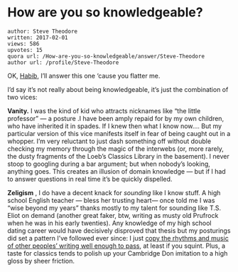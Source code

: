 # How are you so knowledgeable?

	author: Steve Theodore
	written: 2017-02-01
	views: 586
	upvotes: 15
	quora url: /How-are-you-so-knowledgeable/answer/Steve-Theodore
	author url: /profile/Steve-Theodore


OK, [Habib](https://www.quora.com/profile/Habib-157), I’ll answer this one ‘cause you flatter me.

I’d say it’s not really about being knowledgeable, it’s just the combination of two vices:

__Vanity.__ I was the kind of kid who attracts nicknames like “the little professor” — a posture .I have been amply repaid for by my own children, who have inherited it in spades. If I knew then what I know now…. But my particular version of this vice manifests itself in fear of being caught out in a whopper. I’m very reluctant to just dash something off without double checking my memory through the magic of the interwebs (or, more rarely, the dusty fragments of the Loeb’s Classics Library in the basement). I never stoop to googling during a bar argument; but when nobody’s looking, anything goes. This creates an illusion of domain knowledge — but if I had to answer questions in real time it’s be quickly dispelled.

__Zeligism__ , I do have a decent knack for _sounding_ like I know stuff. A high school English teacher — bless her trusting heart— once told me I was “wise beyond my years” thanks mostly to my talent for sounding like T.S. Eliot on demand (another great faker, btw, writing as musty old Prufrock when he was in his early twenties). Any knowledge of my high school dating career would have decisively disproved that thesis but my posturings did set a pattern I’ve followed ever since: I just [copy the rhythms and music of other peoples’ writing well enough to pass](https://www.quora.com/What-are-some-good-tips-to-write-like-Samuel-Johnson-the-Dr-Johnson-of-the-18th-century/answer/Steve-Theodore), at least if you squint. Plus, a taste for classics tends to polish up your Cambridge Don imitation to a high gloss by sheer friction.


